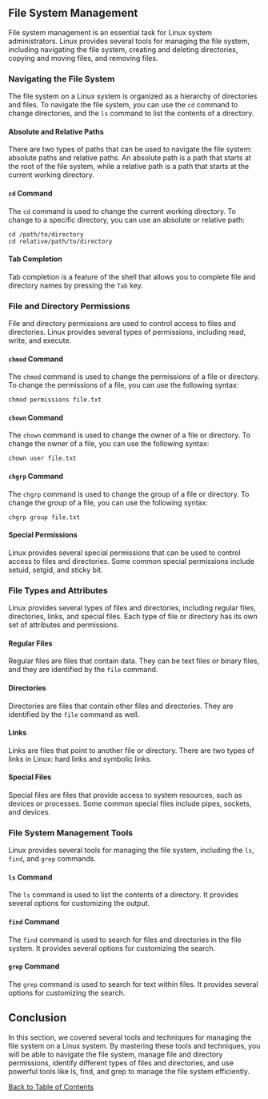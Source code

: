 ## File System Management

File system management is an essential task for Linux system administrators. Linux provides several tools for managing the file system, including navigating the file system, creating and deleting directories, copying and moving files, and removing files.

### Navigating the File System

The file system on a Linux system is organized as a hierarchy of directories and files. To navigate the file system, you can use the `cd` command to change directories, and the `ls` command to list the contents of a directory.

#### Absolute and Relative Paths

There are two types of paths that can be used to navigate the file system: absolute paths and relative paths. An absolute path is a path that starts at the root of the file system, while a relative path is a path that starts at the current working directory.

#### `cd` Command

The `cd` command is used to change the current working directory. To change to a specific directory, you can use an absolute or relative path:

```
cd /path/to/directory
cd relative/path/to/directory
```

#### Tab Completion

Tab completion is a feature of the shell that allows you to complete file and directory names by pressing the `Tab` key.

### File and Directory Permissions

File and directory permissions are used to control access to files and directories. Linux provides several types of permissions, including read, write, and execute.

#### `chmod` Command

The `chmod` command is used to change the permissions of a file or directory. To change the permissions of a file, you can use the following syntax:

```
chmod permissions file.txt
```

#### `chown` Command

The `chown` command is used to change the owner of a file or directory. To change the owner of a file, you can use the following syntax:

```
chown user file.txt
```

#### `chgrp` Command

The `chgrp` command is used to change the group of a file or directory. To change the group of a file, you can use the following syntax:

```
chgrp group file.txt
```

#### Special Permissions

Linux provides several special permissions that can be used to control access to files and directories. Some common special permissions include setuid, setgid, and sticky bit.

### File Types and Attributes

Linux provides several types of files and directories, including regular files, directories, links, and special files. Each type of file or directory has its own set of attributes and permissions.

#### Regular Files

Regular files are files that contain data. They can be text files or binary files, and they are identified by the `file` command.

#### Directories

Directories are files that contain other files and directories. They are identified by the `file` command as well.

#### Links

Links are files that point to another file or directory. There are two types of links in Linux: hard links and symbolic links.

#### Special Files

Special files are files that provide access to system resources, such as devices or processes. Some common special files include pipes, sockets, and devices.

### File System Management Tools

Linux provides several tools for managing the file system, including the `ls`, `find`, and `grep` commands.

#### `ls` Command

The `ls` command is used to list the contents of a directory. It provides several options for customizing the output.

#### `find` Command

The `find` command is used to search for files and directories in the file system. It provides several options for customizing the search.

#### `grep` Command

The `grep` command is used to search for text within files. It provides several options for customizing the search.

## Conclusion

In this section, we covered several tools and techniques for managing the file system on a Linux system. By mastering these tools and techniques, you will be able to navigate the file system, manage file and directory permissions, identify different types of files and directories, and use powerful tools like ls, find, and grep to manage the file system efficiently.

[Back to Table of Contents](../README.md)